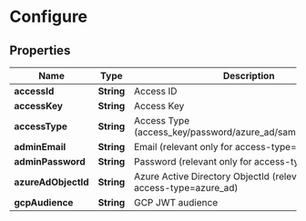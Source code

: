 

# Configure

## Properties

Name | Type | Description | Notes
------------ | ------------- | ------------- | -------------
**accessId** | **String** | Access ID |  [optional]
**accessKey** | **String** | Access Key |  [optional]
**accessType** | **String** | Access Type (access_key/password/azure_ad/saml/ldap/aws_iam) |  [optional]
**adminEmail** | **String** | Email (relevant only for access-type&#x3D;password) |  [optional]
**adminPassword** | **String** | Password (relevant only for access-type&#x3D;password) |  [optional]
**azureAdObjectId** | **String** | Azure Active Directory ObjectId (relevant only for access-type&#x3D;azure_ad) |  [optional]
**gcpAudience** | **String** | GCP JWT audience |  [optional]



